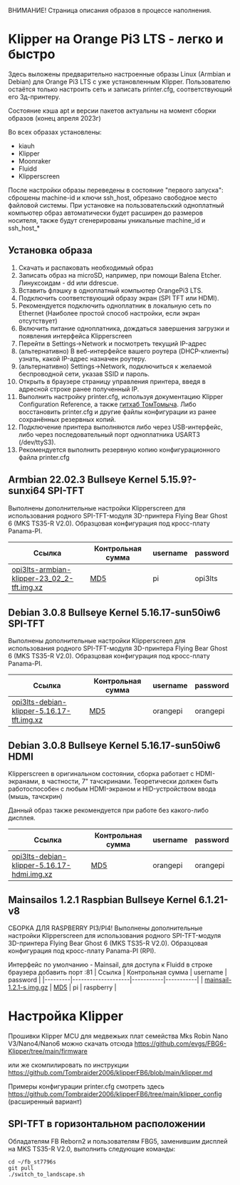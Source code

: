 ВНИМАНИЕ! Страница описания образов в процессе наполнения.

# Klipper на Orange Pi3 LTS - легко и быстро
Здесь выложены предварительно настроенные образы Linux (Armbian и Debian) для Orange Pi3 LTS с уже установленным Klipper. 
Пользователю остаётся только настроить сеть и записать printer.cfg, соответствующий его 3д-принтеру.

Состояние кэша apt и версии пакетов актуальны на момент сборки образов (конец апреля 2023г)

Во всех образах установлены:
* kiauh
* Klipper
* Moonraker
* Fluidd
* Klipperscreen

После настройки образы переведены в состояние "первого запуска": сброшены machine-id и ключи ssh_host, обрезано свободное место файловой системы.
При установке на пользовательский одноплатный компьютер образ автоматически будет расширен до размеров носителя, также будут сгенерированы уникальные machine_id и ssh_host_*

## Установка образа
1. Скачать и распаковать необходимый образ
2. Записать образ на microSD, например, при помощи Balena Etcher. Линуксоидам - dd или ddrescue.
3. Вставить флэшку в одноплатный компьютер OrangePi3 LTS.
4. Подключить соответствующий образу экран (SPI TFT или HDMI).
5. Рекомендуется подключить одноплатник в локальную сеть по Ethernet (Наиболее простой способ настройки, если экран отсутствует)
6. Включить питание одноплатника, дождаться завершения загрузки и появления интерфейса Klipperscreen
7. Перейти в Settings->Network и посмотреть текущий IP-адрес
8. (альтернативно) В веб-интерфейсе вашего роутера (DHCP-клиенты) узнать, какой IP-адрес назначен роутеру.
9. (альтернативно) Settings->Network, подключиться к желаемой беспроводной сети, указав SSID и пароль.
10. Открыть в браузере страницу управления принтера, введя в адресной строке ранее полученный IP.
11. Выполнить настройку printer.cfg, используя документацию Klipper Configuration Reference, а также [гитхаб ТомТомыча](https://github.com/Tombraider2006/klipperFB6#klipper). Либо восстановить printer.cfg и другие файлы конфигурации из ранее сохранённых резервных копий.
12. Подключение принтера выполняются либо через USB-интерфейс, либо через последовательный порт одноплатника USART3 (/dev/ttyS3).
98. Рекомендуется выполнить резервную копию конфигурационного файла printer.cfg


## Armbian 22.02.3 Bullseye Kernel 5.15.9?-sunxi64 SPI-TFT
Выполнены дополнительные настройки Klipperscreen для использования родного SPI-TFT-модуля 3D-принтера Flying Bear Ghost 6 (MKS TS35-R V2.0).
Образцовая конфигурация под кросс-плату Panama-PI.

| Ссылка  | Контрольная сумма  | username  | password  |
|---------|--------------------|-----------|-----------|
| [opi3lts-armbian-klipper-23_02_2-tft.img.xz](https://disk.yandex.ru/d/ixubz9rLwWo_5w)  | [MD5](https://disk.yandex.ru/d/b65SwCyx3wrJKQ)  | pi  | opi3lts  |


## Debian 3.0.8 Bullseye Kernel 5.16.17-sun50iw6 SPI-TFT
Выполнены дополнительные настройки Klipperscreen для использования родного SPI-TFT-модуля 3D-принтера Flying Bear Ghost 6 (MKS TS35-R V2.0).
Образцовая конфигурация под кросс-плату Panama-PI.

| Ссылка  | Контрольная сумма  | username  | password  |
|---------|--------------------|-----------|-----------|
| [opi3lts-debian-klipper-5.16.17-tft.img.xz](https://disk.yandex.ru/d/NbC7Z7L7qGhJkA)  | [MD5](https://disk.yandex.ru/d/YX8rYuO5LvMLig)  | orangepi  | orangepi  |


## Debian 3.0.8 Bullseye Kernel 5.16.17-sun50iw6 HDMI
Klipperscreen в оригинальном состоянии, сборка работает с HDMI-экранами, в частности, 7" тачскринами. 
Теоретически должен быть работоспособен с любым HDMI-экраном и HID-устройством ввода (мышь, тачскрин)

Данный образ также рекомендуется при работе без какого-либо дисплея.

| Ссылка  | Контрольная сумма  | username  | password  |
|---------|--------------------|-----------|-----------|
| [opi3lts-debian-klipper-5.16.17-hdmi.img.xz](https://disk.yandex.ru/d/UV94V2JONHBnLg)  | [MD5](https://disk.yandex.ru/d/Y_Kp65xYlXajHw)  | orangepi  | orangepi  |

## Mainsailos 1.2.1 Raspbian Bullseye Kernel 6.1.21-v8
СБОРКА ДЛЯ RASPBERRY PI3/PI4!
Выполнены дополнительные настройки Klipperscreen для использования родного SPI-TFT-модуля 3D-принтера Flying Bear Ghost 6 (MKS TS35-R V2.0).
Образцовая конфигурация под кросс-плату Panama-PI (RPI).

Интерфейс по умолчанию - Mainsail, для доступа к Fluidd в строке браузера добавить порт :81
| Ссылка  | Контрольная сумма  | username  | password  |
|---------|--------------------|-----------|-----------|
| [mainsail-1.2.1-s.img.gz](https://disk.yandex.ru/d/faXXDblyu3d-xg)  | [MD5](https://disk.yandex.ru/d/qyaJeWUF_b9Q_w)  | pi  | raspberry  |

# Настройка Klipper
Прошивки Klipper MCU для медвежьих плат семейства Mks Robin Nano V3/Nano4/Nano6 можно скачать отсюда
https://github.com/evgs/FBG6-Klipper/tree/main/firmware  

или же скомпилировать по инструкции https://github.com/Tombraider2006/klipperFB6/blob/main/klipper.md

Примеры конфигурации printer.cfg смотреть здесь https://github.com/Tombraider2006/klipperFB6/tree/main/klipper_config (расширенный вариант)

## SPI-TFT в горизонтальном расположении
Обладателям FB Reborn2 и пользователям FBG5, заменившим дисплей на MKS TS35-R V2.0, выполнить следующие команды:
```console
cd ~/fb_st7796s
git pull
./switch_to_landscape.sh
```
